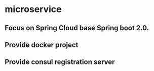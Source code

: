 # microservice
## Focus on Spring Cloud base Spring boot 2.0.
## Provide docker project
## Provide consul registration server
